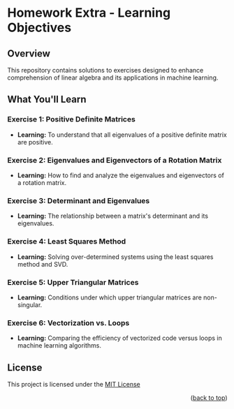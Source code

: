 # Homework Extra - Learning Objectives

## Overview

This repository contains solutions to exercises designed to enhance comprehension of linear algebra and its applications in machine learning.

## What You'll Learn

### Exercise 1: Positive Definite Matrices
- **Learning:** To understand that all eigenvalues of a positive definite matrix are positive.

### Exercise 2: Eigenvalues and Eigenvectors of a Rotation Matrix
- **Learning:** How to find and analyze the eigenvalues and eigenvectors of a rotation matrix.

### Exercise 3: Determinant and Eigenvalues
- **Learning:** The relationship between a matrix's determinant and its eigenvalues.

### Exercise 4: Least Squares Method
- **Learning:** Solving over-determined systems using the least squares method and SVD.

### Exercise 5: Upper Triangular Matrices
- **Learning:** Conditions under which upper triangular matrices are non-singular.

### Exercise 6: Vectorization vs. Loops
- **Learning:** Comparing the efficiency of vectorized code versus loops in machine learning algorithms.


## License

This project is licensed under the [MIT License](LICENSE)

<p align="right">(<a href="#top">back to top</a>)</p>
